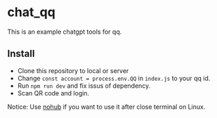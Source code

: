 # chat_qq

This is an example chatgpt tools for qq.

## Install

- Clone this repository to local or server
- Change `const account = process.env.QQ` in `index.js` to your qq id.
- Run `npm run dev` and fix issus of dependency.
- Scan QR code and login.

Notice: Use [nohub](https://www.computerhope.com/unix/unohup.htm#examples) if you want to use it after close terminal on Linux.
